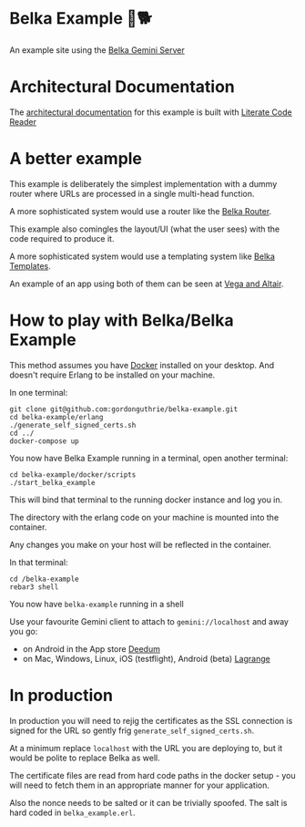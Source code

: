 # Belka Example  🚀🐕

An example site using the [Belka Gemini Server](https://github.com/gordonguthrie/belka)

# Architectural Documentation

The [architectural documentation](https://gordonguthrie.github.io/belka_example) for this example is built with [Literate Code Reader](https://gordonguthrie.github.io/literatecodereader)


# A better example

This example is deliberately the simplest implementation with a dummy router where URLs are processed in a single multi-head function.

A more sophisticated system would use a router like the [Belka Router](https://github.com/gordonguthrie/belka-router).

This example also comingles the layout/UI (what the user sees) with the code required to produce it.

A more sophisticated system would use a templating system like [Belka Templates](https://github.com/gordonguthrie/belka-templates).

An example of an app using both of them can be seen at [Vega and Altair](https://github.com/gordonguthrie/vega_and_altair).

# How to play with Belka/Belka Example

This method assumes you have [Docker](https://www.docker.com/get-started/) installed on your desktop. And doesn't require Erlang to be installed on your machine.

In one terminal:

```
git clone git@github.com:gordonguthrie/belka-example.git
cd belka-example/erlang
./generate_self_signed_certs.sh
cd ../
docker-compose up
```

You now have Belka Example running in a terminal, open another terminal:

```
cd belka-example/docker/scripts
./start_belka_example
```

This will bind that terminal to the running docker instance and log you in.

The directory with the erlang code on your machine is mounted into the container.

Any changes you make on your host will be reflected in the container.

In that terminal:

```
cd /belka-example
rebar3 shell
```

You now have `belka-example` running in a shell

Use your favourite Gemini client to attach to `gemini://localhost` and away you go:
* on Android in the App store [Deedum](https://play.google.com/store/apps/details?id=ca.snoe.deedum&hl=en_GB&gl=US&pli=1)
* on Mac, Windows, Linux, iOS (testflight), Android (beta) [Lagrange](https://gmi.skyjake.fi/lagrange/)

# In production

In production you will need to rejig the certificates as the SSL connection is signed for the URL so gently frig `generate_self_signed_certs.sh`.

At a minimum replace `localhost` with the URL you are deploying to, but it would be polite to replace Belka as well.

The certificate files are read from hard code paths in the docker setup - you will need to fetch them in an appropriate manner for your application.

Also the nonce needs to be salted or it can be trivially spoofed. The salt is hard coded in `belka_example.erl`.

